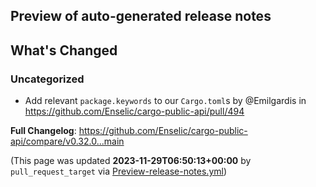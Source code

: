 ## Preview of auto-generated release notes
<!-- Release notes generated using configuration in .github/release.yml at main -->

## What's Changed
### Uncategorized
* Add relevant `package.keywords` to our `Cargo.toml`s by @Emilgardis in https://github.com/Enselic/cargo-public-api/pull/494


**Full Changelog**: https://github.com/Enselic/cargo-public-api/compare/v0.32.0...main


(This page was updated **2023-11-29T06:50:13+00:00** by `pull_request_target` via [Preview-release-notes.yml](https://github.com/Enselic/cargo-public-api/actions/runs/7029022689))
